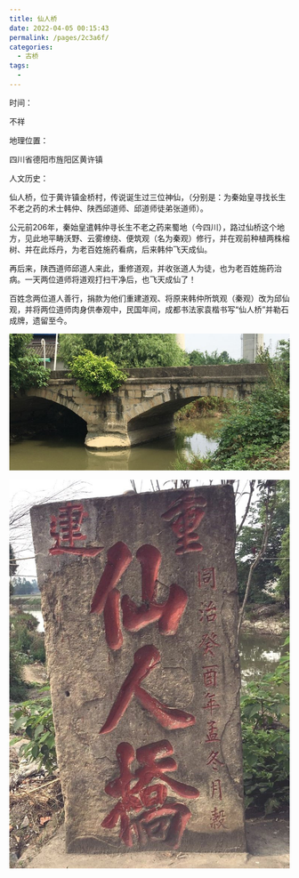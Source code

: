 ```yaml
---
title: 仙人桥
date: 2022-04-05 00:15:43
permalink: /pages/2c3a6f/
categories:
  - 古桥
tags:
  - 
---
```

时间：

不祥

地理位置：

四川省德阳市旌阳区黄许镇

人文历史：

仙人桥，位于黄许镇金桥村，传说诞生过三位神仙，（分别是：为秦始皇寻找长生不老之药的术士韩仲、陕西邱道师、邱道师徒弟张道师）。

公元前206年，秦始皇遣韩仲寻长生不老之药来蜀地（今四川），路过仙桥这个地方，见此地平畴沃野、云雾缭绕、便筑观（名为秦观）修行，并在观前种植两株榕树、并在此烁丹，为老百姓施药看病，后来韩仲飞天成仙。

再后来，陕西道师邱道人来此，重修道观，并收张道人为徒，也为老百姓施药治病。一天两位道师将道观打扫干净后，也飞天成仙了！

百姓念两位道人善行，捐款为他们重建道观、将原来韩仲所筑观（秦观）改为邱仙观，并将两位道师肉身供奉观中，民国年间，成都书法家袁楷书写“仙人桥”并勒石成牌，遗留至今。

![仙人桥](/img/photo/54.jpg)

![仙人桥](/img/photo/55.jpg)
